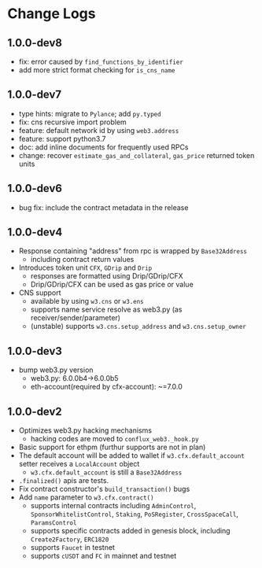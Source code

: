# Change Logs

## 1.0.0-dev8

* fix: error caused by `find_functions_by_identifier`
* add more strict format checking for `is_cns_name`

## 1.0.0-dev7

* type hints: migrate to `Pylance`; add `py.typed`
* fix: cns recursive import problem
* feature: default network id by using `web3.address`
* feature: support python3.7
* doc: add inline documents for frequently used RPCs
* change: recover `estimate_gas_and_collateral`, `gas_price` returned token units

## 1.0.0-dev6

* bug fix: include the contract metadata in the release

## 1.0.0-dev4

* Response containing "address" from rpc is wrapped by `Base32Address`
  * including contract return values
* Introduces token unit `CFX`, `GDrip` and `Drip`
  * responses are formatted using Drip/GDrip/CFX
  * Drip/GDrip/CFX can be used as gas price or value
* CNS support
  * available by using `w3.cns` or `w3.ens`
  * supports name service resolve as web3.py (as receiver/sender/parameter)
  * (unstable) supports `w3.cns.setup_address` and `w3.cns.setup_owner`

## 1.0.0-dev3

* bump web3.py version
  * web3.py: 6.0.0b4->6.0.0b5
  * eth-account(required by cfx-account): ~=7.0.0

## 1.0.0-dev2

* Optimizes web3.py hacking mechanisms
  * hacking codes are moved to `conflux_web3._hook.py`
* Basic support for ethpm (furthur supports are not in plan)
* The default account will be added to wallet if `w3.cfx.default_account` setter receives a `LocalAccount` object
  * `w3.cfx.default_account` is still a `Base32Address`
* `.finalized()` apis are tests.
* Fix contract constructor's `build_transaction()` bugs
* Add `name` parameter to `w3.cfx.contract()`
  * supports internal contracts including `AdminControl`, `SponsorWhitelistControl`, `Staking`, `PoSRegister`, `CrossSpaceCall`, `ParamsControl`
  * supports specific contracts added in genesis block, including `Create2Factory`, `ERC1820`
  * supports `Faucet` in testnet
  * supports `cUSDT` and `FC` in mainnet and testnet
